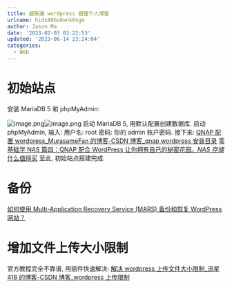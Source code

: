 ```yaml
---
title: 威联通 wordpress 搭建个人博客
urlname: hidx80bo8enk6ngm
author: Jason Ma
date: '2023-02-03 03:22:53'
updated: '2023-06-14 23:24:04'
categories:
  - Web
---
```


# 初始站点

安装 MariaDB 5 和 phpMyAdmin:

![image.png](/images/yuqueAssets/Fo5I5dDmMtvaO6mMHsgM7aXHP4HG.png)![image.png](/images/yuqueAssets/Fhh_izXuHN0GkEZpWSBaSM9PDW3u.png)
启动 MariaDB 5, 用默认配置创建数据库.
启动 phpMyAdmin, 输入:
用户名: root
密码: 你的 admin 账户密码.
接下来:
[QNAP 配置 wordpress_MurasameFan 的博客-CSDN 博客\_qnap wordpress 安装目录](https://blog.csdn.net/qq_34419607/article/details/110546382)
[零基础学 NAS 篇四：QNAP 配合 WordPress 让你拥有自己的秘密花园。*NAS 存储*什么值得买](https://post.smzdm.com/p/akmvk394/)
至此, 初始站点搭建完成.

# 备份

[如何使用 Multi-Application Recovery Service (MARS) 备份和恢复 WordPress 网站？](https://www.qnap.com.cn/zh-cn/how-to/tutorial/article/%E5%A6%82%E4%BD%95%E4%BD%BF%E7%94%A8-multi-application-recovery-service-mars-%E5%A4%87%E4%BB%BD%E5%92%8C%E6%81%A2%E5%A4%8D-wordpress-%E7%BD%91%E7%AB%99)

# 增加文件上传大小限制

官方教程完全不靠谱, 用插件快速解决:
[解决 wordpress 上传文件大小限制\_流星 418 的博客-CSDN 博客\_wordpress 上传限制](https://blog.csdn.net/METEORS7/article/details/123019671)
